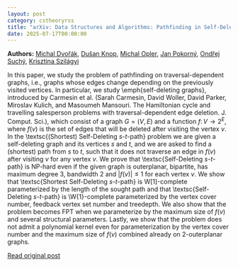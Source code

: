 ```yaml
---
layout: post
category: cstheoryrss
title: "arXiv: Data Structures and Algorithms: Pathfinding in Self-Deleting Graphs"
date: 2025-07-17T00:00:00
---
```


**Authors:** [Michal Dvořák](https://dblp.uni-trier.de/search?q=Michal+Dvo%C5%99%C3%A1k), [Dušan Knop](https://dblp.uni-trier.de/search?q=Du%C5%A1an+Knop), [Michal Opler](https://dblp.uni-trier.de/search?q=Michal+Opler), [Jan Pokorný](https://dblp.uni-trier.de/search?q=Jan+Pokorn%C3%BD), [Ondřej Suchý](https://dblp.uni-trier.de/search?q=Ond%C5%99ej+Such%C3%BD), [Krisztina Szilágyi](https://dblp.uni-trier.de/search?q=Krisztina+Szil%C3%A1gyi)

In this paper, we study the problem of pathfinding on traversal-dependent
graphs, i.e., graphs whose edges change depending on the previously visited
vertices. In particular, we study \emph{self-deleting graphs}, introduced by
Carmesin et al. (Sarah Carmesin, David Woller, David Parker, Miroslav Kulich,
and Masoumeh Mansouri. The Hamiltonian cycle and travelling salesperson
problems with traversal-dependent edge deletion. J. Comput. Sci.), which
consist of a graph $G=(V, E)$ and a function $f\colon V\rightarrow 2^E$, where
$f(v)$ is the set of edges that will be deleted after visiting the vertex $v$.
In the \textsc{(Shortest) Self-Deleting $s$-$t$-path} problem we are given a
self-deleting graph and its vertices $s$ and $t$, and we are asked to find a
(shortest) path from $s$ to $t$, such that it does not traverse an edge in
$f(v)$ after visiting $v$ for any vertex $v$.
We prove that \textsc{Self-Deleting $s$-$t$-path} is NP-hard even if the
given graph is outerplanar, bipartite, has maximum degree $3$, bandwidth $2$
and $|f(v)|\leq 1$ for each vertex $v$. We show that \textsc{Shortest
Self-Deleting $s$-$t$-path} is W[1]-complete parameterized by the length of the
sought path and that \textsc{Self-Deleting $s$-$t$-path} is \W{1}-complete
parameterized by the vertex cover number, feedback vertex set number and
treedepth. We also show that the problem becomes FPT when we parameterize by
the maximum size of $f(v)$ and several structural parameters. Lastly, we show
that the problem does not admit a polynomial kernel even for parameterization
by the vertex cover number and the maximum size of $f(v)$ combined already on
2-outerplanar graphs.

[Read original post](http://arxiv.org/abs/2507.12047v1)
